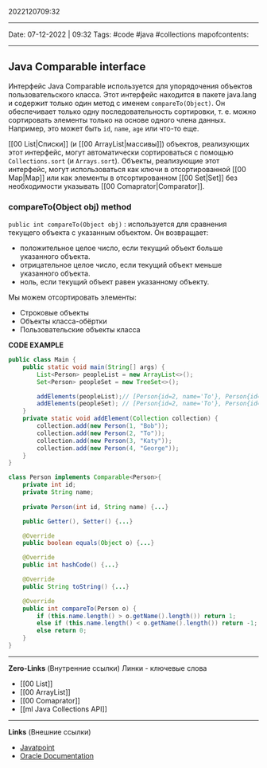 2022120709:32
___
Date: 07-12-2022 | 09:32
Tags: #code #java #collections 
mapofcontents:
___
## Java Comparable interface
Интерфейс Java Comparable используется для упорядочения объектов пользовательского класса. Этот интерфейс находится в пакете java.lang и содержит только один метод с именем `compareTo(Object)`. Он обеспечивает только одну последовательность сортировки, т. е. можно сортировать элементы только на основе одного члена данных. Например, это может быть `id`, 
`name`, `age` или что-то еще.

[[00 List|Списки]] (и [[00 ArrayList|массивы]]) объектов, реализующих этот интерфейс, могут автоматически сортироваться с помощью `Collections.sort` (и `Arrays.sort`). Объекты, реализующие этот интерфейс, могут использоваться как ключи в отсортированной [[00 Map|Map]] или как элементы в отсортированном [[00 Set|Set]] без необходимости указывать [[00 Comaprator|Comparator]].

### compareTo(Object obj) method
`public int compareTo(Object obj)` : используется для сравнения текущего объекта с указанным объектом. Он возвращает:
- положительное целое число, если текущий объект больше указанного объекта.
- отрицательное целое число, если текущий объект меньше указанного объекта.
- ноль, если текущий объект равен указанному объекту.

Мы можем отсортировать элементы: 
- Строковые объекты 
- Объекты класса-обёртки 
- Пользовательские объекты класса

**CODE EXAMPLE**
```java
public class Main {
	public static void main(String[] args) {	
		List<Person> peopleList = new ArrayList<>();
		Set<Person> peopleSet = new TreeSet<>();

		addElements(peopleList);// [Person{id=2, name='To'}, Person{id=1, name='Bob'} ...]
		addElements(peopleSet); // [Person{id=2, name='To'}, Person{id=1, name='Bob'} ...]
	}
	private static void addElement(Collection collection) {
		collection.add(new Person(1, "Bob"));
		collection.add(new Person(2, "To"));
		collection.add(new Person(3, "Katy"));
		collection.add(new Person(4, "George"));
	}
}

class Person implements Comparable<Person>{
	private int id;
	private String name;
	
	private Person(int id, String name) {...}

	public Getter(), Setter() {...}

	@Override
	public boolean equals(Object o) {...}

	@Override
	public int hashCode() {...}

	@Override
	public String toString() {...}

	@Override
	public int compareTo(Person o) {
		if (this.name.length() > o.getName().length()) return 1;
		else if (this.name.length() < o.getName().length()) return -1;
		else return 0;
	}
}
```

-----
**Zero-Links**  (Внутренние ссылки) Линки - ключевые слова
- [[00 List]]
- [[00 ArrayList]]
- [[00 Comaprator]]
- [[ml Java Collections API]]

------
**Links** (Внешние ссылки)
- [Javatpoint](https://www.javatpoint.com/Comparable-interface-in-collection-framework)
- [Oracle Documentation](https://docs.oracle.com/javase/8/docs/api/java/lang/Comparable.html)

